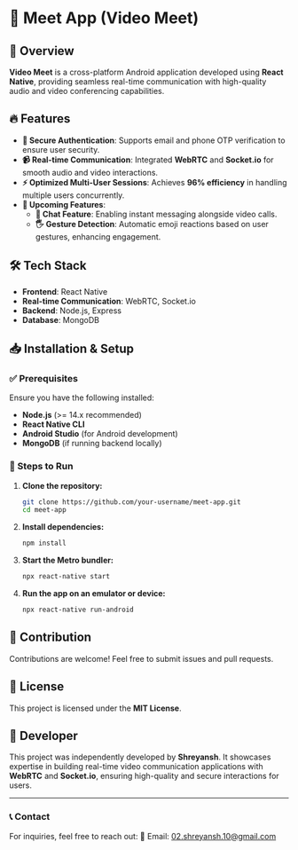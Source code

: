 # 🚀 Meet App (Video Meet)

## 📌 Overview
**Video Meet** is a cross-platform Android application developed using **React Native**, providing seamless real-time communication with high-quality audio and video conferencing capabilities. 

## 🔥 Features
- **🔐 Secure Authentication**: Supports email and phone OTP verification to ensure user security.
- **📹 Real-time Communication**: Integrated **WebRTC** and **Socket.io** for smooth audio and video interactions.
- **⚡ Optimized Multi-User Sessions**: Achieves **96% efficiency** in handling multiple users concurrently.
- **🚀 Upcoming Features**:
  - **💬 Chat Feature**: Enabling instant messaging alongside video calls.
  - **🖐 Gesture Detection**: Automatic emoji reactions based on user gestures, enhancing engagement.

## 🛠 Tech Stack
- **Frontend**: React Native
- **Real-time Communication**: WebRTC, Socket.io
- **Backend**: Node.js, Express
- **Database**: MongoDB

## 📥 Installation & Setup

### ✅ Prerequisites
Ensure you have the following installed:
- **Node.js** (>= 14.x recommended)
- **React Native CLI**
- **Android Studio** (for Android development)
- **MongoDB** (if running backend locally)

### 📌 Steps to Run
1. **Clone the repository:**
   ```sh
   git clone https://github.com/your-username/meet-app.git
   cd meet-app
   ```

2. **Install dependencies:**
   ```sh
   npm install
   ```

3. **Start the Metro bundler:**
   ```sh
   npx react-native start
   ```

4. **Run the app on an emulator or device:**
   ```sh
   npx react-native run-android
   ```



## 🤝 Contribution
Contributions are welcome! Feel free to submit issues and pull requests.

## 📜 License
This project is licensed under the **MIT License**.


## 👤 Developer

This project was independently developed by **Shreyansh**. It showcases expertise in building real-time video communication applications with **WebRTC** and **Socket.io**, ensuring high-quality and secure interactions for users.  

---
### 📞 Contact
For inquiries, feel free to reach out:
📧 Email: [02.shreyansh.10@gmail.com](mailto:02.shreyansh.10@gmail.com)
